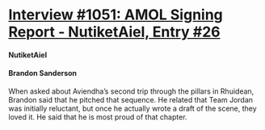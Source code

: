 # [Interview #1051: AMOL Signing Report - NutiketAiel, Entry #26](https://www.theoryland.com/intvmain.php?i=1051#26)

#### NutiketAiel

#### Brandon Sanderson

When asked about Aviendha’s second trip through the pillars in Rhuidean, Brandon said that he pitched that sequence. He related that Team Jordan was initially reluctant, but once he actually wrote a draft of the scene, they loved it. He said that he is most proud of that chapter.

